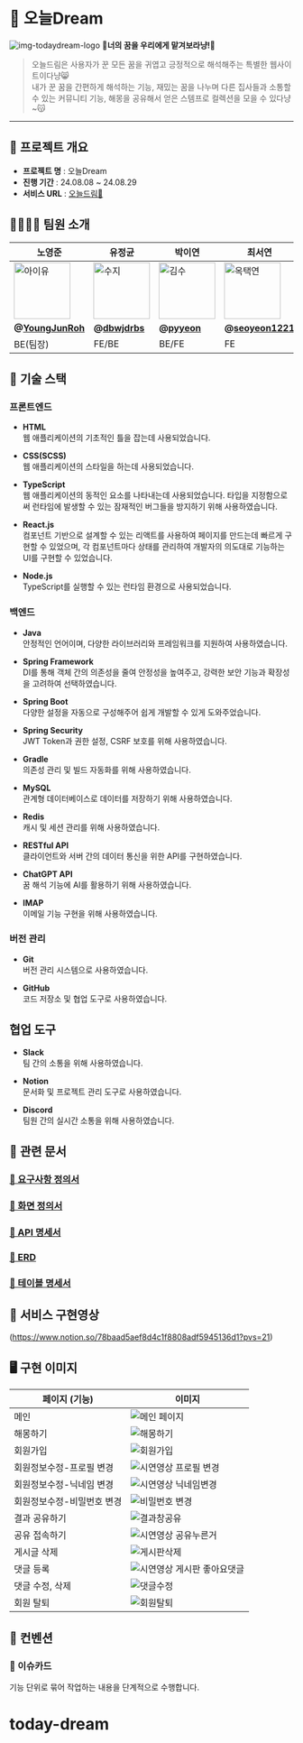 # 🌙 오늘Dream
![img-todaydream-logo](https://github.com/user-attachments/assets/8ec605bf-7150-4a06-8901-9296f7cd4c82)
**🐾너의 꿈을 우리에게 맡겨보라냥!🐾**

> 오늘드림은 사용자가 꾼 모든 꿈을 귀엽고 긍정적으로 해석해주는 특별한 웹사이트이다냥😸  
> 내가 꾼 꿈을 간편하게 해석하는 기능, 재밌는 꿈을 나누며 다른 집사들과 소통할 수 있는 커뮤니티 기능, 해몽을 공유해서 얻은 스템프로 컬렉션을 모을 수 있다냥~😽

---

## **🐾 프로젝트 개요**

- **프로젝트 명** : 오늘Dream
- **진행 기간** : 24.08.08 ~ 24.08.29
- **서비스 URL** : [오늘드림🌙](http://dream-high.s3-website.ap-northeast-2.amazonaws.com)

## 👨‍👩‍👧‍👦 팀원 소개

| 노영준 | 유정균 | 박이연 | 최서연 |
| --- | --- | --- | --- |
| <img alt="아이유" src="https://github.com/user-attachments/assets/0291168a-4ba3-4480-b47a-a984d190a4c0" height="100" width="100"> | <img alt="수지" src="https://github.com/user-attachments/assets/09b15f39-fef0-42b9-9005-1cf1205cec13" height="100" width="100"> | <img alt="김수" src="https://github.com/user-attachments/assets/73a4a062-ec40-4ce5-8115-8e8b623f0e9c" height="100" width="100"> | <img alt="옥택연" src="https://github.com/user-attachments/assets/8952b2c0-accf-45df-a68a-38f74cbf4760" height="100" width="100"> |
|  **@[YoungJunRoh](https://github.com/YoungJunRoh)** | **@[dbwjdrbs](https://github.com/dbwjdrbs)** | **@[pyyeon](https://github.com/pyyeon)** | **@[seoyeon1221](https://github.com/seoyeon1221)** |
| BE(팀장) | FE/BE | BE/FE | FE |

## 🔧 기술 스택

### 프론트엔드

- **HTML**  
  웹 애플리케이션의 기초적인 틀을 잡는데 사용되었습니다.

- **CSS(SCSS)**  
  웹 애플리케이션의 스타일을 하는데 사용되었습니다.

- **TypeScript**  
  웹 애플리케이션의 동적인 요소를 나타내는데 사용되었습니다. 타입을 지정함으로써 런타임에 발생할 수 있는 잠재적인 버그들을 방지하기 위해 사용하였습니다.

- **React.js**  
  컴포넌트 기반으로 설계할 수 있는 리액트를 사용하여 페이지를 만드는데 빠르게 구현할 수 있었으며, 각 컴포넌트마다 상태를 관리하여 개발자의 의도대로 기능하는 UI를 구현할 수 있었습니다.

- **Node.js**  
  TypeScript를 실행할 수 있는 런타임 환경으로 사용되었습니다.

### 백엔드

- **Java**  
  안정적인 언어이며, 다양한 라이브러리와 프레임워크를 지원하여 사용하였습니다.

- **Spring Framework**  
  DI를 통해 객체 간의 의존성을 줄여 안정성을 높여주고, 강력한 보안 기능과 확장성을 고려하여 선택하였습니다.

- **Spring Boot**  
  다양한 설정을 자동으로 구성해주어 쉽게 개발할 수 있게 도와주었습니다.

- **Spring Security**  
  JWT Token과 권한 설정, CSRF 보호를 위해 사용하였습니다.

- **Gradle**  
  의존성 관리 및 빌드 자동화를 위해 사용하였습니다.

- **MySQL**  
  관계형 데이터베이스로 데이터를 저장하기 위해 사용하였습니다.

- **Redis**  
  캐시 및 세션 관리를 위해 사용하였습니다.

- **RESTful API**  
  클라이언트와 서버 간의 데이터 통신을 위한 API를 구현하였습니다.

- **ChatGPT API**  
  꿈 해석 기능에 AI를 활용하기 위해 사용하였습니다.

- **IMAP**  
  이메일 기능 구현을 위해 사용하였습니다.

### 버전 관리

- **Git**  
  버전 관리 시스템으로 사용하였습니다.

- **GitHub**  
  코드 저장소 및 협업 도구로 사용하였습니다.

## 협업 도구

- **Slack**  
  팀 간의 소통을 위해 사용하였습니다.

- **Notion**  
  문서화 및 프로젝트 관리 도구로 사용하였습니다.

- **Discord**  
  팀원 간의 실시간 소통을 위해 사용하였습니다.

## 📝 관련 문서

### [📌 요구사항 정의서](https://docs.google.com/spreadsheets/d/1qzhb_oEDEH0xv-lgL2qR8dNnNTfn68S_bpCDJuqqeBM/edit?usp=sharing)

### [📌 화면 정의서](https://www.figma.com/design/dqO4svkCthisCM0PAsk7fR/Untitled?node-id=1-3&t=4RKaSdSojGYvGZrs-1)

### [📌 API 명세서](https://documenter.getpostman.com/view/27565928/2s9Y5YS34h)

### [📌 ERD](https://dbdiagram.io/d/66b6f5048b4bb5230ebce75e)

### [📌 테이블 명세서](https://docs.google.com/spreadsheets/d/1iGVmgPvAAahtYpBVrxKH6izWXMS8908Q0CTxGMoPeoo/edit?usp=sharing)

## 📜 서비스 구현영상

(https://www.notion.so/78baad5aef8d4c1f8808adf5945136d1?pvs=21)

## 🖥 구현 이미지

| 페이지 (기능)         | 이미지                                                                                                                          |
| --------------------- | ------------------------------------------------------------------------------------------------------------------------------- |
| 메인                  | ![메인 페이지](https://github.com/user-attachments/assets/1dadffa7-6570-4b0f-a8c1-eaff280258ec)                 |
| 해몽하기             | ![해몽하기](https://github.com/user-attachments/assets/4a50d88c-24ab-4e04-bd32-d0c60ad10cf9)                |
| 회원가입             | ![회원가입](https://github.com/user-attachments/assets/6f312f14-b7fe-437c-8bd3-6df5c40c37eb) |
| 회원정보수정-프로필 변경      | ![시연영상 프로필 변경](https://github.com/user-attachments/assets/6879b06c-8c1c-40da-bd45-7feb99e15db9)        |
| 회원정보수정-닉네임 변경    | ![시연영상 닉네임변경](https://github.com/user-attachments/assets/db90bc73-94f9-452d-ab3a-7da8d8f4c3da)           |
| 회원정보수정-비밀번호 변경 | ![비밀번호 변경](https://github.com/user-attachments/assets/92a20e0d-a953-4398-b633-4552f9729e70) |
| 결과 공유하기 | ![결과창공유](https://github.com/user-attachments/assets/7a68bc1a-4c2b-4731-9364-88cc655449ee)                |
| 공유 접속하기        | ![시연영상 공유누른거](https://github.com/user-attachments/assets/e1c5eabc-5662-4a04-9ead-9857ff02dd66)              |
| 게시글 삭제     | ![게시판삭제](https://github.com/user-attachments/assets/508d59cb-a79b-4ec5-9b3c-7e5252a956db)           |
| 댓글 등록 | ![시연영상 게시판 좋아요댓글](https://github.com/user-attachments/assets/47fad19c-479a-457e-9b75-5f1257ef1d73)      |
| 댓글 수정, 삭제 | ![댓글수정](https://github.com/user-attachments/assets/fb9a59d9-cf40-42f2-8568-4e7492a50a8f)       |
| 회원 탈퇴             | ![회원탈퇴](https://github.com/user-attachments/assets/9d6af278-1c07-4b9a-92a2-53fca0989654)              |



## 🤙 컨벤션

### 📌 이슈카드
기능 단위로 묶어 작업하는 내용을 단계적으로 수행합니다.

# today-dream
